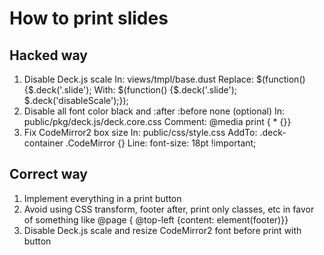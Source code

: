 # How to print slides
## Hacked way
1. Disable Deck.js scale
	In: views/tmpl/base.dust
	Replace: $(function() {$.deck('.slide');
	With: $(function() {$.deck('.slide'); $.deck('disableScale');});
2. Disable all font color black and :after :before none (optional)
	In: public/pkg/deck.js/deck.core.css
	Comment: @media print { * {}}
3. Fix CodeMirror2 box size
	In: public/css/style.css
	AddTo: .deck-container .CodeMirror {}
	Line: font-size: 18pt !important;

## Correct way
1. Implement everything in a print button
2. Avoid using CSS transform, footer after, print only classes, etc 
in favor of something like @page { @top-left {content: element(footer)}}
3. Disable Deck.js scale and resize CodeMirror2 font before print with button 
